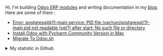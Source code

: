 Hi, I'm building [Odoo ERP modules](https://apps.odoo.com/apps/browse?repo_maintainer_id=276647) and writing documentation in my [blog](https://blog.altela.net). Here are some of them :
<!-- BLOG-POST-LIST:START -->
- [Error: postgresql@11-main.service: PID file /var/run/postgresql/11-main.pid not readable &lpar;yet?&rpar; after start: No such file or directory](https://blog.altela.net/2023/01/error-postgresql11-mainservice-pid-file.html)
- [Install Odoo with Pycharm Community Version in Mac](https://blog.altela.net/2023/01/install-odoo-with-pycharm-community.html)
- [Migrate To Odoo.sh](https://blog.altela.net/2023/01/migrate-to-odoosh.html)
<!-- BLOG-POST-LIST:END -->


<details>
    <summary>My statistic in Github</summary>
<div>

<img height="154" src="https://github-readme-stats.vercel.app/api?username=altela&count_private=true&theme=github_dark&hide_border=true&show_icons=true&include_all_commits=true&hide_rank=false&custom_title=Activity%20On%20GitHub" />
  
<img height="154" src="https://github-readme-stats.vercel.app/api/top-langs/?username=altela&layout=compact&theme=github_dark&&langs_count=10&hide_border=true&custom_title=Repository's%20Composition%20Languages" />
</div>
    
<!--START_SECTION:waka-->

```text
Python             13 hrs 23 mins  ███████████████████▓░░░░░   78.67 %
XML                1 hr 8 mins     █▓░░░░░░░░░░░░░░░░░░░░░░░   06.75 %
SCSS               1 hr 4 mins     █▓░░░░░░░░░░░░░░░░░░░░░░░   06.31 %
HTML               32 mins         ▓░░░░░░░░░░░░░░░░░░░░░░░░   03.14 %
Text               27 mins         ▓░░░░░░░░░░░░░░░░░░░░░░░░   02.68 %
textmate           12 mins         ▒░░░░░░░░░░░░░░░░░░░░░░░░   01.22 %
```

<!--END_SECTION:waka-->

</details>

<!-- Waka documentation : https://medium.com/@JakenH/show-off-your-coding-stats-on-your-github-profile-using-wakatime-ce3ceb1063b5 -->
